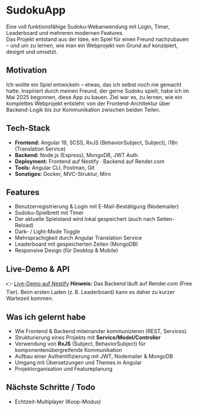 # SudokuApp
Eine voll funktionsfähige Sudoku-Webanwendung mit Login, Timer, Leaderboard und mehreren modernen Features.  
Das Projekt entstand aus der Idee, ein Spiel für einen Freund nachzubauen – und um zu lernen, wie man ein Webprojekt von Grund auf konzipiert, designt und umsetzt.

## Motivation
Ich wollte ein Spiel entwickeln – etwas, das ich selbst noch nie gemacht hatte. 
Inspiriert durch meinen Freund, der gerne Sudoku spielt, habe ich im Mai 2025 begonnen, diese App zu bauen. 
Ziel war es, zu lernen, wie ein komplettes Webprojekt entsteht: von der Frontend-Architektur über Backend-Logik bis zur Kommunikation zwischen beiden Teilen.

## Tech-Stack
- **Frontend:** Angular 19, SCSS, RxJS (BehaviorSubject, Subject), i18n (Translation Service)
- **Backend:** Node.js (Express), MongoDB, JWT Auth
- **Deployment:** Frontend auf Nestify · Backend auf Render.com
- **Tools:** Angular CLI, Postman, Git
- **Sonstiges:** Docker, MVC-Struktur, Miro

## Features
- Benutzerregistrierung & Login mit E-Mail-Bestätigung (Nodemailer)
- Sudoku-Spielbrett mit Timer
- Der aktuelle Spielstand wird lokal gespeichert (auch nach Seiten-Reload)
- Dark- / Light-Mode Toggle
- Mehrsprachigkeit durch Angular Translation Service
- Leaderboard mit gespeicherten Zeiten (MongoDB)
- Responsive Design (für Desktop & Mobile)

## Live-Demo & API
👉 [Live-Demo auf Nestify](https://sudoku-chun.netlify.app/sudoku)
**Hinweis:** Das Backend läuft auf Render.com (Free Tier). Beim ersten Laden (z. B. Leaderboard) kann es daher zu kurzer Wartezeit kommen.


## Was ich gelernt habe
- Wie Frontend & Backend miteinander kommunizieren (REST, Services)
- Strukturierung eines Projekts mit **Service/Model/Controller**
- Verwendung von **RxJS** (Subject, BehaviorSubject) für komponentenübergreifende Kommunikation
- Aufbau einer Authentifizierung mit JWT, Nodemailer & MongoDB 
- Umgang mit Übersetzungen und Themes in Angular
- Projektorganisation und Featureplanung

## Nächste Schritte / Todo
- Echtzeit-Multiplayer (Koop-Modus)